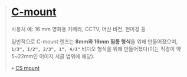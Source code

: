   
> [C-mount](/Lens-C-mount/)
> ===
> 사용처 예: 16 mm 영화용 카메라, CCTV, 머신 비전, 현미경 등
> 
> 일반적으로 C-mount 렌즈는 **8mm와 16mm 필름 형식**을 위해 만들어졌으며,  **`1/3", 1/2", 2/3", 1", 4/3"`** 비디오 형식을 위해 만들어졌다(이는 직경이 약 5~22mm인 이미지 서클 범위에 해당).
>    
> `+` [CS mount](/Lens-C-mount/#cs-mount)


